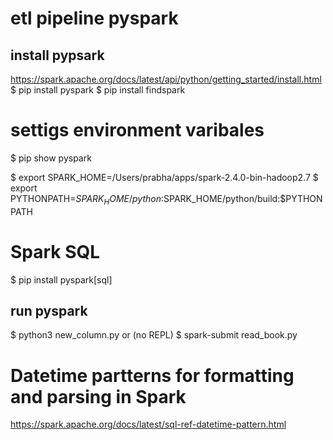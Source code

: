 # etl pipeline pyspark

## install pypsark
https://spark.apache.org/docs/latest/api/python/getting_started/install.html
$ pip install pyspark
$ pip install findspark 

# settigs environment varibales
$ pip show pyspark

$ export SPARK_HOME=/Users/prabha/apps/spark-2.4.0-bin-hadoop2.7
$ export PYTHONPATH=$SPARK_HOME/python:$SPARK_HOME/python/build:$PYTHONPATH

# Spark SQL
$ pip install pyspark[sql]

## run pyspark
$ python3 new_column.py
or (no REPL)
$ spark-submit read_book.py

# Datetime partterns for formatting and parsing in Spark 
https://spark.apache.org/docs/latest/sql-ref-datetime-pattern.html
